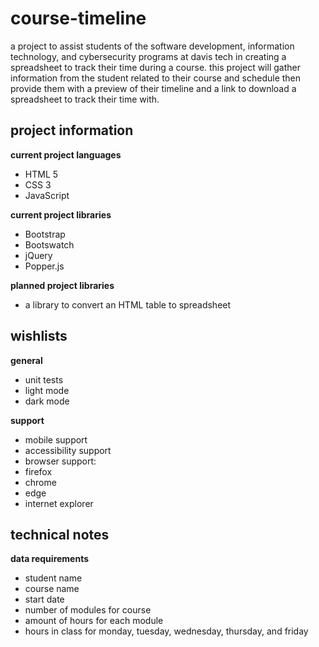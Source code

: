 # course-timeline
a project to assist students of the software development, information technology, and cybersecurity programs at davis tech in creating a spreadsheet to track their time during a course. this project will gather information from the student related to their course and schedule then provide them with a preview of their timeline and a link to download a spreadsheet to track their time with.

## project information
**current project languages**
- HTML 5
- CSS 3
- JavaScript

**current project libraries**
- Bootstrap
- Bootswatch
- jQuery
- Popper.js

**planned project libraries**
- a library to convert an HTML table to spreadsheet

## wishlists
**general**
- unit tests
- light mode
- dark mode

**support**
- mobile support
- accessibility support
- browser support:
 - firefox
 - chrome
 - edge
 - internet explorer

## technical notes
**data requirements**
- student name
- course name
- start date
- number of modules for course
- amount of hours for each module
- hours in class for monday, tuesday, wednesday, thursday, and friday